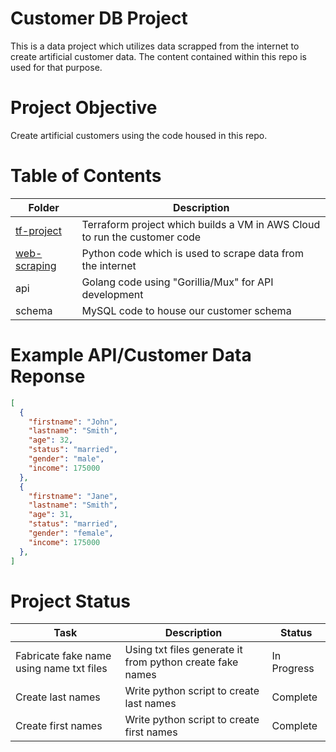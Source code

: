 # Customer DB Project

This is a data project which utilizes data scrapped from the internet to create artificial customer data. The content contained within this repo is used for that purpose.

# Project Objective

Create artificial customers using the code housed in this repo.

# Table of Contents

| Folder | Description |
| - | - |
| [tf-project](https://github.com/divineloss/customer-database-project/tree/main/tf-project) | Terraform project which builds a VM in AWS Cloud to run the customer code |
| [web-scraping](https://github.com/divineloss/customer-database-project/tree/main/web-scraping) | Python code which is used to scrape data from the internet |
| api | Golang code using "Gorillia/Mux" for API development |
| schema | MySQL code to house our customer schema |

# Example API/Customer Data Reponse

```json
[
  {
  	"firstname": "John",
  	"lastname": "Smith",
  	"age": 32,
  	"status": "married",
  	"gender": "male",
  	"income": 175000
  },
  {
  	"firstname": "Jane",
  	"lastname": "Smith",
  	"age": 31,
  	"status": "married",
  	"gender": "female",
  	"income": 175000
  },
]
```

# Project Status

| Task | Description | Status |
| - | - | - |
| Fabricate fake name using name txt files | Using txt files generate it from python create fake names | In Progress |
| Create last names | Write python script to create last names | Complete |
| Create first names | Write python script to create first names | Complete |
